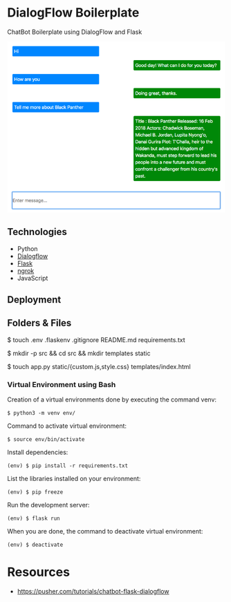 # DialogFlow Boilerplate

ChatBot Boilerplate using DialogFlow and Flask

![](figures/chatbot.png)

## Technologies

* Python
* [Dialogflow](https://dialogflow.com/)
* [Flask](http://flask.pocoo.org/)
* [ngrok](https://ngrok.com/)
* JavaScript

## Deployment

## Folders & Files

$ touch .env .flaskenv .gitignore README.md requirements.txt

$ mkdir -p src && cd src && mkdir templates static

$ touch app.py static/{custom.js,style.css} templates/index.html

### Virtual Environment using Bash

Creation of a virtual environments done by executing the command venv:
```
$ python3 -m venv env/
```

Command to activate virtual environment:
```
$ source env/bin/activate
```

Install dependencies:
```
(env) $ pip install -r requirements.txt
```

List the libraries installed on your environment:
```
(env) $ pip freeze
```

Run the development server:
```
(env) $ flask run
```

When you are done, the command to deactivate virtual environment:
```
(env) $ deactivate
```

# Resources

* https://pusher.com/tutorials/chatbot-flask-dialogflow